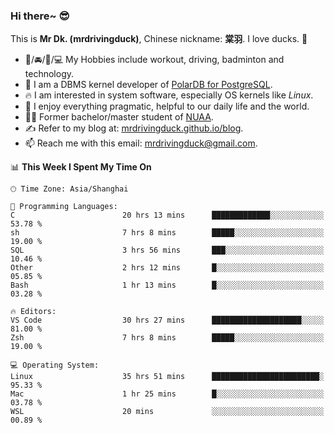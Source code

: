 ### Hi there~ 😎

This is **Mr Dk. (mrdrivingduck)**, Chinese nickname: **棠羽**. I love ducks. 🦆

- 💪/🚘/🏸/💻 My Hobbies include workout, driving, badminton and technology.
- 🍊 I am a DBMS kernel developer of [PolarDB for PostgreSQL](https://github.com/ApsaraDB/PolarDB-for-PostgreSQL).
- 🔥 I am interested in system software, especially OS kernels like *Linux*.
- 🔧 I enjoy everything pragmatic, helpful to our daily life and the world.
- 👨‍🎓 Former bachelor/master student of [NUAA](https://en.wikipedia.org/wiki/Nanjing_University_of_Aeronautics_and_Astronautics).
- ✍ Refer to my blog at: [mrdrivingduck.github.io/blog](https://mrdrivingduck.github.io/blog/).
- 📫 Reach me with this email: [mrdrivingduck@gmail.com](mailto:mrdrivingduck@gmail.com).

<!--START_SECTION:waka-->
📊 **This Week I Spent My Time On** 

```text
🕑︎ Time Zone: Asia/Shanghai

💬 Programming Languages: 
C                        20 hrs 13 mins      █████████████░░░░░░░░░░░░   53.78 % 
sh                       7 hrs 8 mins        █████░░░░░░░░░░░░░░░░░░░░   19.00 % 
SQL                      3 hrs 56 mins       ███░░░░░░░░░░░░░░░░░░░░░░   10.46 % 
Other                    2 hrs 12 mins       █░░░░░░░░░░░░░░░░░░░░░░░░   05.85 % 
Bash                     1 hr 13 mins        █░░░░░░░░░░░░░░░░░░░░░░░░   03.28 % 

🔥 Editors: 
VS Code                  30 hrs 27 mins      ████████████████████░░░░░   81.00 % 
Zsh                      7 hrs 8 mins        █████░░░░░░░░░░░░░░░░░░░░   19.00 % 

💻 Operating System: 
Linux                    35 hrs 51 mins      ████████████████████████░   95.33 % 
Mac                      1 hr 25 mins        █░░░░░░░░░░░░░░░░░░░░░░░░   03.78 % 
WSL                      20 mins             ░░░░░░░░░░░░░░░░░░░░░░░░░   00.89 % 
```


<!--END_SECTION:waka-->

<!-- ![Mr Dk.'s GitHub Stats](https://github-readme-stats.vercel.app/api?username=mrdrivingduck&count_private&show_icons=true&theme=buefy) -->

<!-- ![Most Used Languages](https://github-readme-stats.vercel.app/api/top-langs/?username=mrdrivingduck&exclude_repo=mips32-CPU,snort-tcp-socket&theme=buefy&layout=compact&langs_count=10) -->


<!--
**mrdrivingduck/mrdrivingduck** is a ✨ _special_ ✨ repository because its `README.md` (this file) appears on your GitHub profile.

Here are some ideas to get you started:

- 🔭 I’m currently working on ...
- 🌱 I’m currently learning ...
- 👯 I’m looking to collaborate on ...
- 🤔 I’m looking for help with ...
- 💬 Ask me about ...
- 📫 How to reach me: ...
- 😄 Pronouns: ...
- ⚡ Fun fact: ...
-->
